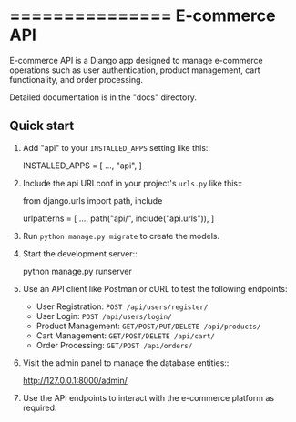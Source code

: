 ===============
E-commerce API
===============

E-commerce API is a Django app designed to manage e-commerce operations such as user authentication, product management, cart functionality, and order processing.

Detailed documentation is in the "docs" directory.

Quick start
-----------

1. Add "api" to your `INSTALLED_APPS` setting like this::

    INSTALLED_APPS = [
        ...,
        "api",
    ]

2. Include the api URLconf in your project's `urls.py` like this::

    from django.urls import path, include

    urlpatterns = [
        ...,
        path("api/", include("api.urls")),
    ]

3. Run ``python manage.py migrate`` to create the models.

4. Start the development server::

    python manage.py runserver

5. Use an API client like Postman or cURL to test the following endpoints:

    - User Registration: ``POST /api/users/register/``
    - User Login: ``POST /api/users/login/``
    - Product Management: ``GET/POST/PUT/DELETE /api/products/``
    - Cart Management: ``GET/POST/DELETE /api/cart/``
    - Order Processing: ``GET/POST /api/orders/``

6. Visit the admin panel to manage the database entities::

    http://127.0.0.1:8000/admin/

7. Use the API endpoints to interact with the e-commerce platform as required.
